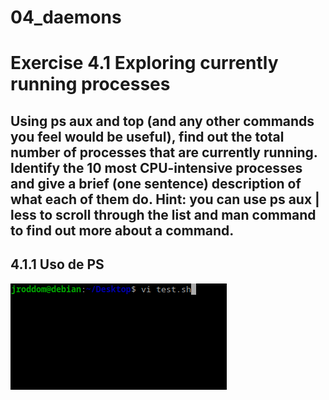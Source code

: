 # 04_daemons

# Exercise 4.1 Exploring currently running processes
## Using ps aux and top (and any other commands you feel would be useful), find out the total number of processes that are currently running. Identify the 10 most CPU-intensive processes and give a brief (one sentence) description of what each of them do. Hint: you can use ps aux | less to scroll through the list and man command to find out more about a command.

## 4.1.1 Uso de PS
![4.1.1 Uso de PS](https://github.com/jroddom0103/DESPLIEGUE/blob/master/Slackware/03_shell/Capturas/3.1.1CrearScriptBash.png)